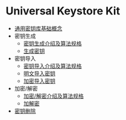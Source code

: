 # Universal Keystore Kit

- [通用密钥库基础概念](../security/UniversalKeystoreKit/huks-concepts.md)
- 密钥生成
  - [密钥生成介绍及算法规格](../security/UniversalKeystoreKit/huks-key-generation-overview.md)
  - [生成密钥](../security/UniversalKeystoreKit/huks-key-generation-arkts.md)
- 密钥导入
  - [密钥导入介绍及算法规格](../security/UniversalKeystoreKit/huks-key-import-overview.md)
  - [明文导入密钥](../security/UniversalKeystoreKit/huks-import-key-in-plaintext-arkts.md)
  - [加密导入密钥](../security/UniversalKeystoreKit/huks-import-wrapped-key-arkts.md)
- 加密/解密
  - [加密/解密介绍及算法规格](huks-encryption-decryption-overview.md)
  - [加解密](huks-encryption-decryption-arkts.md)
- [密钥删除](huks-delete-key-arkts.md)
